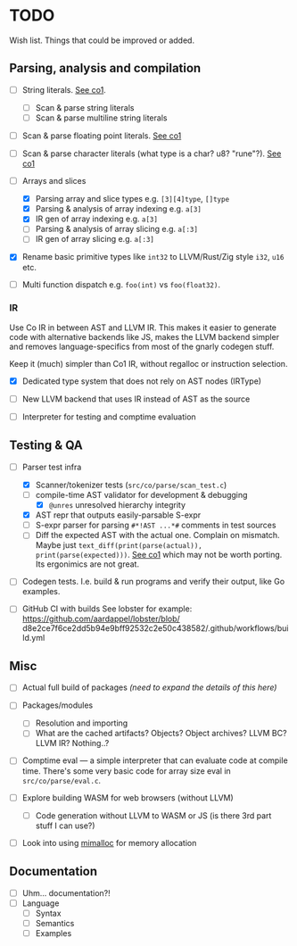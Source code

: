 # TODO

Wish list. Things that could be improved or added.


## Parsing, analysis and compilation

- [ ] String literals.
      [See co1](https://github.com/rsms/co/blob/master/src/scanner.ts#L894).
  - [ ] Scan & parse string literals
  - [ ] Scan & parse multiline string literals
- [ ] Scan & parse floating point literals.
      [See co1](https://github.com/rsms/co/blob/master/src/scanner.ts#L1205)
- [ ] Scan & parse character literals (what type is a char? u8? "rune"?).
      [See co1](https://github.com/rsms/co/blob/master/src/scanner.ts#L823)
- [ ] Arrays and slices
  - [x] Parsing array and slice types e.g. `[3][4]type`, `[]type`
  - [x] Parsing & analysis of array indexing e.g. `a[3]`
  - [x] IR gen of array indexing e.g. `a[3]`
  - [ ] Parsing & analysis of array slicing e.g. `a[:3]`
  - [ ] IR gen of array slicing e.g. `a[:3]`
- [x] Rename basic primitive types like `int32` to LLVM/Rust/Zig style `i32`, `u16` etc.
- [ ] Multi function dispatch e.g. `foo(int)` vs `foo(float32)`.


### IR

Use Co IR in between AST and LLVM IR.
This makes it easier to generate code with alternative backends like JS, makes the
LLVM backend simpler and removes language-specifics from most of the gnarly codegen stuff.

Keep it (much) simpler than Co1 IR, without regalloc or instruction selection.

- [x] Dedicated type system that does not rely on AST nodes (IRType)
- [ ] New LLVM backend that uses IR instead of AST as the source
- [ ] Interpreter for testing and comptime evaluation


## Testing & QA

- [ ] Parser test infra
  - [x] Scanner/tokenizer tests (`src/co/parse/scan_test.c`)
  - [ ] compile-time AST validator for development & debugging
    - [x] `@unres` unresolved hierarchy integrity
  - [x] AST repr that outputs easily-parsable S-expr
  - [ ] S-expr parser for parsing `#*!AST ...*#` comments in test sources
  - [ ] Diff the expected AST with the actual one. Complain on mismatch.
        Maybe just `text_diff(print(parse(actual)), print(parse(expected)))`.
        [See co1](https://github.com/rsms/co/blob/master/src/ast/test/ast_test.ts#L274)
        which may not be worth porting. Its ergonimics are not great.
- [ ] Codegen tests.
      I.e. build & run programs and verify their output, like Go examples.
- [ ] GitHub CI with builds
      See lobster for example: https://github.com/aardappel/lobster/blob/
      d8e2ce7f6ce2dd5b94e9bff92532c2e50c438582/.github/workflows/build.yml


## Misc

- [ ] Actual full build of packages _(need to expand the details of this here)_
- [ ] Packages/modules
  - [ ] Resolution and importing
  - [ ] What are the cached artifacts? Objects? Object archives? LLVM BC? LLVM IR? Nothing..?
- [ ] Comptime eval — a simple interpreter that can evaluate code at compile time.
      There's some very basic code for array size eval in `src/co/parse/eval.c`.
- [ ] Explore building WASM for web browsers (without LLVM)
  - [ ] Code generation without LLVM to WASM or JS (is there 3rd part stuff I can use?)
- [ ] Look into using [mimalloc](https://github.com/microsoft/mimalloc)
      for memory allocation


## Documentation

- [ ] Uhm... documentation?!
- [ ] Language
  - [ ] Syntax
  - [ ] Semantics
  - [ ] Examples
